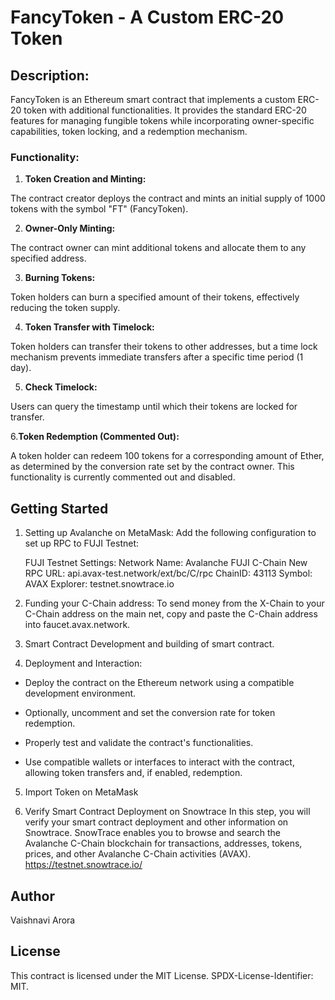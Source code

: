 # FancyToken - A Custom ERC-20 Token

## Description:
FancyToken is an Ethereum smart contract that implements a custom ERC-20 token with additional functionalities. It provides the standard ERC-20 features for managing fungible tokens while incorporating owner-specific capabilities, token locking, and a redemption mechanism.

### Functionality:

1. **Token Creation and Minting:**

The contract creator deploys the contract and mints an initial supply of 1000 tokens with the symbol "FT" (FancyToken).

2. **Owner-Only Minting:**

The contract owner can mint additional tokens and allocate them to any specified address.

3. **Burning Tokens:**

Token holders can burn a specified amount of their tokens, effectively reducing the token supply.

4. **Token Transfer with Timelock:**

Token holders can transfer their tokens to other addresses, but a time lock mechanism prevents immediate transfers after a specific time period (1 day).

   5. **Check Timelock:**
   
   Users can query the timestamp until which their tokens are locked for transfer.

   6.**Token Redemption (Commented Out):**
   
   A token holder can redeem 100 tokens for a corresponding amount of Ether, as determined by the conversion rate set by the contract owner. This functionality is currently commented out and disabled.

## Getting Started

1. Setting up Avalanche on MetaMask: Add the following configuration to set up RPC to FUJI Testnet:

      FUJI Testnet Settings:
      Network Name: Avalanche FUJI C-Chain
      New RPC URL: api.avax-test.network/ext/bc/C/rpc
      ChainID: 43113
      Symbol: AVAX
      Explorer: testnet.snowtrace.io

3. Funding your C-Chain address: To send money from the X-Chain to your C-Chain address on the main net, copy and paste the C-Chain address into faucet.avax.network.

4. Smart Contract Development and building of smart contract.

5. Deployment and Interaction:

* Deploy the contract on the Ethereum network using a compatible development environment.
+ Optionally, uncomment and set the conversion rate for token redemption.
- Properly test and validate the contract's functionalities.
* Use compatible wallets or interfaces to interact with the contract, allowing token transfers and, if enabled, redemption.

5. Import Token on MetaMask

6. Verify Smart Contract Deployment on Snowtrace
In this step, you will verify your smart contract deployment and other information on Snowtrace. SnowTrace enables you to browse and search the Avalanche C-Chain blockchain for transactions, addresses, tokens, prices, and other Avalanche C-Chain activities (AVAX).
https://testnet.snowtrace.io/

## Author
Vaishnavi Arora

## License
This contract is licensed under the MIT License. SPDX-License-Identifier: MIT.
